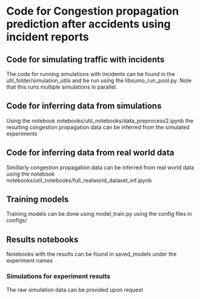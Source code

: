 # Code for Congestion propagation prediction after accidents using incident reports

## Code for simulating traffic with incidents
The code for running simulations with incidents can be found in the util_folder/simulation_utils and be run using the libsumo_run_pool.py. Note that this runs multiple simulations in parallel.

## Code for inferring data from simulations
Using the notebook notebooks/util_notebooks/data_preprocess2.ipynb the resulting congestion propagation data can be inferred from the simulated experiments

## Code for inferring data from real world data
Simillarly congestion propagation data can be inferred from real world data using the notebook notebooks/util_notebooks/full_realworld_dataset_inf.ipynb

## Training models
Training models can be done using model_train.py using the config files in configs/

## Results notebooks
Notebooks with the results can be found in saved_models under the experiment names

### Simulations for experiment results
The raw simulation data can be provided upon request
